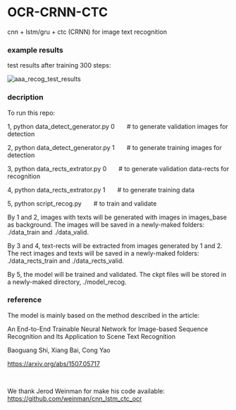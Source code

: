 # OCR-CRNN-CTC

cnn + lstm/gru + ctc (CRNN) for image text recognition


### example results
  
  
test results after training 300 steps:
 
![aaa_recog_test_results](https://github.com/Li-Ming-Fan/OCR-CRNN-CTC/blob/master/aaa_recog_test_results/recog_results_300.PNG?raw=true)
  
  
### decription
  
To run this repo:

1, python data_detect_generator.py 0     &nbsp; &nbsp; &nbsp;     # to generate validation images for detection
  
2, python data_detect_generator.py 1     &nbsp; &nbsp; &nbsp;    # to generate training images for detection
  
3, python data_rects_extrator.py 0     &nbsp; &nbsp; &nbsp;     # to generate validation data-rects for recognition
  
4, python data_rects_extrator.py 1     &nbsp; &nbsp; &nbsp;    # to generate training data
  
5, python script_recog.py      &nbsp; &nbsp; &nbsp;     # to train and validate
  
  
  

By 1 and 2, images with texts will be generated with images in images_base as background. The images will be saved in a newly-maked folders: ./data_train and ./data_valid.

By 3 and 4, text-rects will be extracted from images generated by 1 and 2. The rect images and texts will be saved in a newly-maked folders: ./data_rects_train and ./data_rects_valid.

By 5, the model will be trained and validated. The ckpt files will be stored in a newly-maked directory, ./model_recog.
  


### reference

The model is mainly based on the method described in the article:
  
An End-to-End Trainable Neural Network for Image-based Sequence Recognition and Its Application to Scene Text Recognition
  
Baoguang Shi, Xiang Bai, Cong Yao
  
https://arxiv.org/abs/1507.05717
  
  
</br>
  
We thank Jerod Weinman for make his code available: https://github.com/weinman/cnn_lstm_ctc_ocr


